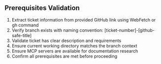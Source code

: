 ## Prerequisites Validation
1. Extract ticket information from provided GitHub link using WebFetch or gh command
2. Verify branch exists with naming convention: [ticket-number]-[github-safe-title]
3. Validate ticket has clear description and requirements
4. Ensure current working directory matches the branch context
5. Ensure MCP servers are available for documentation research
6. Confirm all prerequisites are met before proceeding